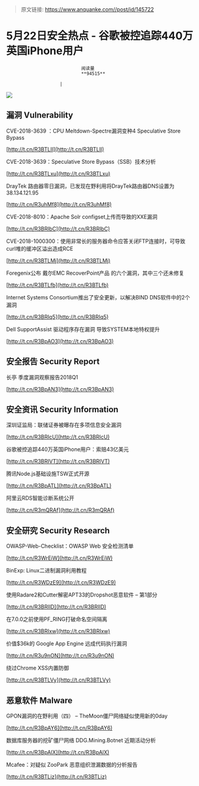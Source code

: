 > 原文链接: https://www.anquanke.com//post/id/145722 


# 5月22日安全热点 - 谷歌被控追踪440万英国iPhone用户


                                阅读量   
                                **94515**
                            
                        |
                        
                                                                                    



[![](https://p2.ssl.qhimg.com/t019d1ecf3507e37ca7.png)](https://p2.ssl.qhimg.com/t019d1ecf3507e37ca7.png)

## 漏洞 Vulnerability

CVE-2018-3639 ：CPU Meltdown-Spectre漏洞变种4 Speculative Store Bypass

[http://t.cn/R3BTLII](http://t.cn/R3BTLII)



CVE-2018-3639：Speculative Store Bypass（SSB）技术分析

[http://t.cn/R3BTLxu](http://t.cn/R3BTLxu)



DrayTek 路由器零日漏洞，已发现在野利用将DrayTek路由器DNS设置为38.134.121.95

[http://t.cn/R3uhMf8](http://t.cn/R3uhMf8)



CVE-2018-8010：Apache Solr configset上传而导致的XXE漏洞

[http://t.cn/R3BRIbC](http://t.cn/R3BRIbC)



CVE-2018-1000300：使用非常长的服务器命令应答关闭FTP连接时，可导致curl堆的缓冲区溢出造成RCE

[http://t.cn/R3BTLMj](http://t.cn/R3BTLMj)



Foregenix公布 戴尔EMC RecoverPoint产品 的六个漏洞，其中三个还未修复

[http://t.cn/R3BTLfb](http://t.cn/R3BTLfb)



Internet Systems Consortium推出了安全更新，以解决BIND DNS软件中的2个漏洞

[http://t.cn/R3BRIq5](http://t.cn/R3BRIq5)



Dell SupportAssist 驱动程序存在漏洞 导致SYSTEM本地特权提升

[http://t.cn/R3BpAO3](http://t.cn/R3BpAO3)



## 安全报告 Security Report

长亭 季度漏洞观察报告2018Q1

[http://t.cn/R3BpAN3](http://t.cn/R3BpAN3)



## 安全资讯 Security Information

深圳证监局：联储证券被曝存在多项信息安全漏洞

[http://t.cn/R3BRIcU](http://t.cn/R3BRIcU)



谷歌被控追踪440万英国iPhone用户：索赔43亿美元

[http://t.cn/R3BRIVT](http://t.cn/R3BRIVT)



腾讯Node.js基础设施TSW正式开源

[http://t.cn/R3BpATL](http://t.cn/R3BpATL)



阿里云RDS智能诊断系统公开

[http://t.cn/R3mQRAf](http://t.cn/R3mQRAf)



## 安全研究 Security Research

OWASP-Web-Checklist：OWASP Web 安全检测清单

[http://t.cn/R3WrEiW](http://t.cn/R3WrEiW)



BinExp: Linux二进制漏洞利用教程

[http://t.cn/R3WDzE9](http://t.cn/R3WDzE9)



使用Radare2和Cutter解密APT33的Dropshot恶意软件 – 第1部分

[http://t.cn/R3BRIID](http://t.cn/R3BRIID)



在7.0.0之前使用PF_RING打破命名空间隔离

[http://t.cn/R3BRIxw](http://t.cn/R3BRIxw)



价值$36k的 Google App Engine 远成代码执行漏洞

[http://t.cn/R3u9nON](http://t.cn/R3u9nON)



绕过Chrome XSS内置防御

[http://t.cn/R3BTLVy](http://t.cn/R3BTLVy)



## 恶意软件 Malware

GPON漏洞的在野利用（四） – TheMoon僵尸网络疑似使用新的0day

[http://t.cn/R3BpAY6](http://t.cn/R3BpAY6)



数据库服务器的挖矿僵尸网络 DDG.Mining.Botnet 近期活动分析

[http://t.cn/R3BpAlX](http://t.cn/R3BpAlX)



Mcafee：对疑似 ZooPark 恶意组织泄漏数据的分析报告

[http://t.cn/R3BTLiz](http://t.cn/R3BTLiz)


